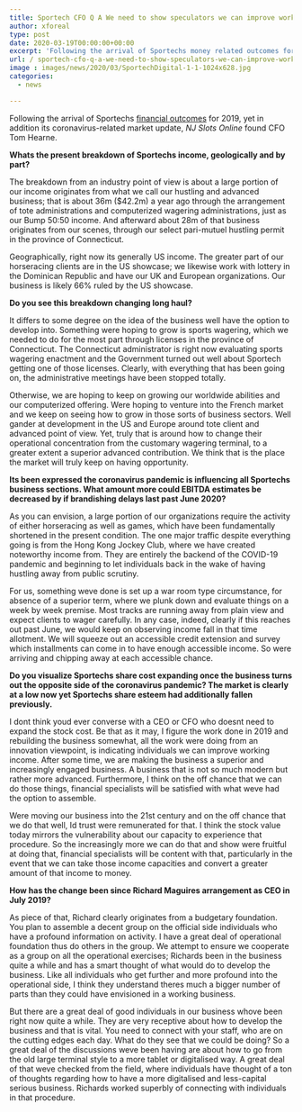 ```yaml
---
title: Sportech CFO Q A We need to show speculators we can improve working money flow
author: xforeal 
type: post
date: 2020-03-19T00:00:00+00:00
excerpt: 'Following the arrival of Sportechs money related outcomes for 2019, yet in addition its coronavirus-related market update, NJ Slots Online found CFO Tom Hearne '
url: / sportech-cfo-q-a-we-need-to-show-speculators-we-can-improve-working-money-flow/
image : images/news/2020/03/SportechDigital-1-1-1024x628.jpg
categories:
  - news

---
```

Following the arrival of Sportechs [financial outcomes][1] for 2019, yet in addition its coronavirus-related market update, _NJ Slots Online_ found CFO Tom Hearne. 

**Whats the present breakdown of Sportechs income, geologically and by part?** 

The breakdown from an industry point of view is about a large portion of our income originates from what we call our hustling and advanced business; that is about 36m ($42.2m) a year ago through the arrangement of tote administrations and computerized wagering administrations, just as our Bump 50:50 income. And afterward about 28m of that business originates from our scenes, through our select pari-mutuel hustling permit in the province of Connecticut. 

Geographically, right now its generally US income. The greater part of our horseracing clients are in the US showcase; we likewise work with lottery in the Dominican Republic and have our UK and European organizations. Our business is likely 66% ruled by the US showcase. 

**Do you see this breakdown changing long haul?** 

It differs to some degree on the idea of the business well have the option to develop into. Something were hoping to grow is sports wagering, which we needed to do for the most part through licenses in the province of Connecticut. The Connecticut administrator is right now evaluating sports wagering enactment and the Government turned out well about Sportech getting one of those licenses. Clearly, with everything that has been going on, the administrative meetings have been stopped totally. 

Otherwise, we are hoping to keep on growing our worldwide abilities and our computerized offering. Were hoping to venture into the French market and we keep on seeing how to grow in those sorts of business sectors. Well gander at development in the US and Europe around tote client and advanced point of view. Yet, truly that is around how to change their operational concentration from the customary wagering terminal, to a greater extent a superior advanced contribution. We think that is the place the market will truly keep on having opportunity. 

**Its been expressed the coronavirus pandemic is influencing all Sportechs business sections. What amount more could EBITDA estimates be decreased by if brandishing delays last past June 2020?** 

As you can envision, a large portion of our organizations require the activity of either horseracing as well as games, which have been fundamentally shortened in the present condition. The one major traffic despite everything going is from the Hong Kong Jockey Club, where we have created noteworthy income from. They are entirely the backend of the COVID-19 pandemic and beginning to let individuals back in the wake of having hustling away from public scrutiny. 

For us, something weve done is set up a war room type circumstance, for absence of a superior term, where we plunk down and evaluate things on a week by week premise. Most tracks are running away from plain view and expect clients to wager carefully. In any case, indeed, clearly if this reaches out past June, we would keep on observing income fall in that time allotment. We will squeeze out an accessible credit extension and survey which installments can come in to have enough accessible income. So were arriving and chipping away at each accessible chance. 

**Do you visualize Sportechs share cost expanding once the business turns out the opposite side of the coronavirus pandemic? The market is clearly at a low now yet Sportechs share esteem had additionally fallen previously.** 

I dont think youd ever converse with a CEO or CFO who doesnt need to expand the stock cost. Be that as it may, I figure the work done in 2019 and rebuilding the business somewhat, all the work were doing from an innovation viewpoint, is indicating individuals we can improve working income. After some time, we are making the business a superior and increasingly engaged business. A business that is not so much modern but rather more advanced. Furthermore, I think on the off chance that we can do those things, financial specialists will be satisfied with what weve had the option to assemble. 

Were moving our business into the 21st century and on the off chance that we do that well, Id trust were remunerated for that. I think the stock value today mirrors the vulnerability about our capacity to experience that procedure. So the increasingly more we can do that and show were fruitful at doing that, financial specialists will be content with that, particularly in the event that we can take those income capacities and convert a greater amount of that income to money. 

**How has the change been since Richard Maguires arrangement as CEO in July 2019?** 

As piece of that, Richard clearly originates from a budgetary foundation. You plan to assemble a decent group on the official side individuals who have a profound information on activity. I have a great deal of operational foundation thus do others in the group. We attempt to ensure we cooperate as a group on all the operational exercises; Richards been in the business quite a while and has a smart thought of what would do to develop the business. Like all individuals who get further and more profound into the operational side, I think they understand theres much a bigger number of parts than they could have envisioned in a working business. 

But there are a great deal of good individuals in our business whove been right now quite a while. They are very receptive about how to develop the business and that is vital. You need to connect with your staff, who are on the cutting edges each day. What do they see that we could be doing? So a great deal of the discussions weve been having are about how to go from the old large terminal style to a more tablet or digitalised way. A great deal of that weve checked from the field, where individuals have thought of a ton of thoughts regarding how to have a more digitalised and less-capital serious business. Richards worked superbly of connecting with individuals in that procedure.

 [1]: #